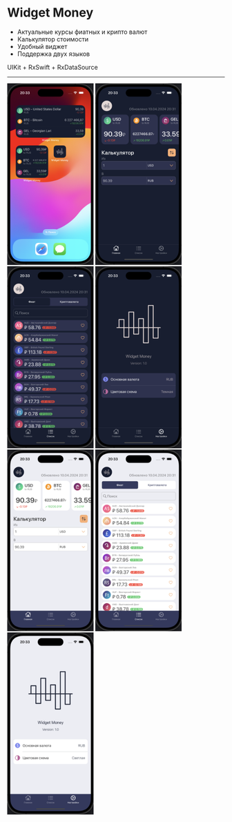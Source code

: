 #  Widget Money

- Актуальные курсы фиатных и крипто валют
- Калькулятор стоимости
- Удобный виджет
- Поддержка двух языков



UIKit + RxSwift + RxDataSource 

---------------------------------------

<img src="https://github.com/ProstoMC/Widget-Money/blob/main/Screens/Widgets.png?raw=true" width="200" >
<img src="https://github.com/ProstoMC/Widget-Money/blob/main/Screens/Dark%201.png?raw=true" width="200" > <img src="https://github.com/ProstoMC/Widget-Money/blob/main/Screens/Dark%202.png?raw=true" width="200" > <img src="https://github.com/ProstoMC/Widget-Money/blob/main/Screens/Dark%203.png?raw=true" width="200" >
<img src="https://github.com/ProstoMC/Widget-Money/blob/main/Screens/Light%201.png?raw=true" width="200" > <img src="https://github.com/ProstoMC/Widget-Money/blob/main/Screens/Light%202.png?raw=true" width="200" > <img src="https://github.com/ProstoMC/Widget-Money/blob/main/Screens/Light%203.png?raw=true" width="200" >




